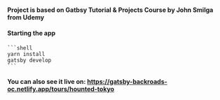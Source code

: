 #### Project is based on Gatbsy Tutorial & Projects Course by John Smilga from Udemy

#### Starting the app

    ```shell
    yarn install
    gatsby develop
    ```

#### You can also see it live on: https://gatsby-backroads-oc.netlify.app/tours/hounted-tokyo
